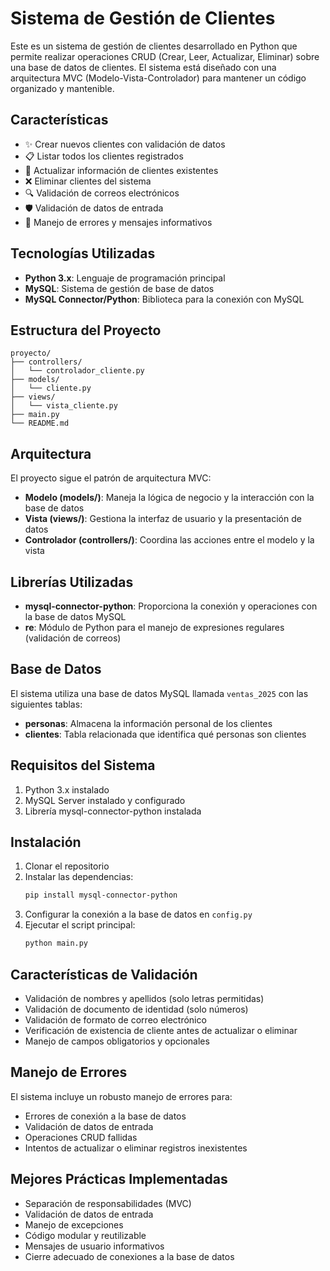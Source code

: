 # Sistema de Gestión de Clientes

Este es un sistema de gestión de clientes desarrollado en Python que permite realizar operaciones CRUD (Crear, Leer, Actualizar, Eliminar) sobre una base de datos de clientes. El sistema está diseñado con una arquitectura MVC (Modelo-Vista-Controlador) para mantener un código organizado y mantenible.

## Características

- ✨ Crear nuevos clientes con validación de datos
- 📋 Listar todos los clientes registrados
- 🔄 Actualizar información de clientes existentes
- ❌ Eliminar clientes del sistema
- 🔍 Validación de correos electrónicos
- 🛡️ Validación de datos de entrada
- 📝 Manejo de errores y mensajes informativos

## Tecnologías Utilizadas

- **Python 3.x**: Lenguaje de programación principal
- **MySQL**: Sistema de gestión de base de datos
- **MySQL Connector/Python**: Biblioteca para la conexión con MySQL

## Estructura del Proyecto

```
proyecto/
├── controllers/
│   └── controlador_cliente.py
├── models/
│   └── cliente.py
├── views/
│   └── vista_cliente.py
├── main.py
└── README.md
```

## Arquitectura

El proyecto sigue el patrón de arquitectura MVC:

- **Modelo (models/)**: Maneja la lógica de negocio y la interacción con la base de datos
- **Vista (views/)**: Gestiona la interfaz de usuario y la presentación de datos
- **Controlador (controllers/)**: Coordina las acciones entre el modelo y la vista

## Librerías Utilizadas

- **mysql-connector-python**: Proporciona la conexión y operaciones con la base de datos MySQL
- **re**: Módulo de Python para el manejo de expresiones regulares (validación de correos)

## Base de Datos

El sistema utiliza una base de datos MySQL llamada `ventas_2025` con las siguientes tablas:

- **personas**: Almacena la información personal de los clientes
- **clientes**: Tabla relacionada que identifica qué personas son clientes

## Requisitos del Sistema

1. Python 3.x instalado
2. MySQL Server instalado y configurado
3. Librería mysql-connector-python instalada

## Instalación

1. Clonar el repositorio
2. Instalar las dependencias:
   ```bash
   pip install mysql-connector-python
   ```
3. Configurar la conexión a la base de datos en `config.py`
4. Ejecutar el script principal:
   ```bash
   python main.py
   ```

## Características de Validación

- Validación de nombres y apellidos (solo letras permitidas)
- Validación de documento de identidad (solo números)
- Validación de formato de correo electrónico
- Verificación de existencia de cliente antes de actualizar o eliminar
- Manejo de campos obligatorios y opcionales

## Manejo de Errores

El sistema incluye un robusto manejo de errores para:
- Errores de conexión a la base de datos
- Validación de datos de entrada
- Operaciones CRUD fallidas
- Intentos de actualizar o eliminar registros inexistentes

## Mejores Prácticas Implementadas

- Separación de responsabilidades (MVC)
- Validación de datos de entrada
- Manejo de excepciones
- Código modular y reutilizable
- Mensajes de usuario informativos
- Cierre adecuado de conexiones a la base de datos
